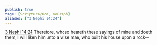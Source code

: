 ```yaml
---
publish: true
tags: [Scripture/BoM, noGraph]
aliases: ["3 Nephi 14:24"]
---
```

[3 Nephi 14:24](https://churchofjesuschrist.org/study/scriptures/bofm/3-ne/14?lang=eng&id=p24#p24) Therefore, whoso heareth these sayings of mine and doeth them, I will liken him unto a wise man, who built his house upon a rock--
